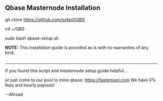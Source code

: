 ## Qbase Masternode Installation

git clone https://github.com/ssfan1/QBS

cd ~/QBS

sudo bash qbase-setup.sh


**NOTE:** This installation guide is provided as is with no warranties of any kind.


```

```

* * *



If you found this script and masternode setup guide helpful...


or just come to our pool to mine qbase: https://fasterpool.com
We have 0% fees and hourly payouts!

--Allroad
